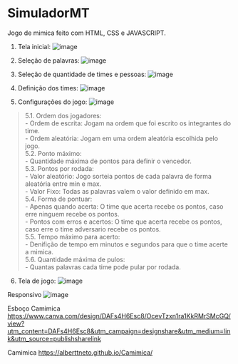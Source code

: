 # SimuladorMT
Jogo de mimica feito com HTML, CSS e JAVASCRIPT. 

1. Tela inicial:
![image](https://github.com/alberttneto/Camimica/assets/31115666/06ec79da-7fff-40c7-8d17-b447db6a4710)

2. Seleção de palavras:
![image](https://github.com/alberttneto/Camimica/assets/31115666/5958f2da-b488-41f8-b419-08339b1b88a7)

3. Seleção de quantidade de times e pessoas:
![image](https://github.com/alberttneto/Camimica/assets/31115666/24137d10-2cd1-4260-b031-bb94214ffd25)

4. Definição dos times:
![image](https://github.com/alberttneto/Camimica/assets/31115666/f9174198-b5a5-444d-a53f-1f02adee2a18)

5. Configurações do jogo: 
![image](https://github.com/alberttneto/Camimica/assets/31115666/36669a5d-5bca-483c-9946-dfbeaa4e5cdc)

  >5.1. Ordem dos jogadores:<br>
    - Ordem de escrita: Jogam na ordem que foi escrito os integrantes do time.<br>
    - Ordem aleatória: Jogam em uma ordem aleatória escolhida pelo jogo.<br>
  5.2. Ponto máximo:<br>
    - Quantidade máxima de pontos para definir o vencedor.<br>
  5.3. Pontos por rodada:<br>
    - Valor aleatório: Jogo sorteia pontos de cada palavra de forma aleatória entre min e max.<br>
    - Valor Fixo: Todas as palavras valem o valor definido em max.<br>
  5.4. Forma de pontuar:<br>
    - Apenas quando acerta: O time que acerta recebe os pontos, caso erre ninguem recebe os pontos.<br>
    - Pontos com erros e acertos: O time que acerta recebe os pontos, caso erre o time adversario recebe os pontos.<br>
  5.5. Tempo máximo para acerto:<br>
    - Denifição de tempo em minutos e segundos para que o time acerte a mimica.<br>
  5.6. Quantidade máxima de pulos:<br>
    - Quantas palavras cada time pode pular por rodada.<br>

6. Tela de jogo:
![image](https://github.com/alberttneto/Camimica/assets/31115666/ca5e8800-1cc7-4508-b2e0-4cd48d130caa)

Responsivo
![image](https://github.com/alberttneto/Camimica/assets/31115666/161d5c7b-32d8-4c61-ae12-d94fa384d992)


Esboço Camimica  
https://www.canva.com/design/DAFs4H6Esc8/OcevTzxn1ra1KkRMrSMcGQ/view?utm_content=DAFs4H6Esc8&utm_campaign=designshare&utm_medium=link&utm_source=publishsharelink

Camimica
https://alberttneto.github.io/Camimica/

